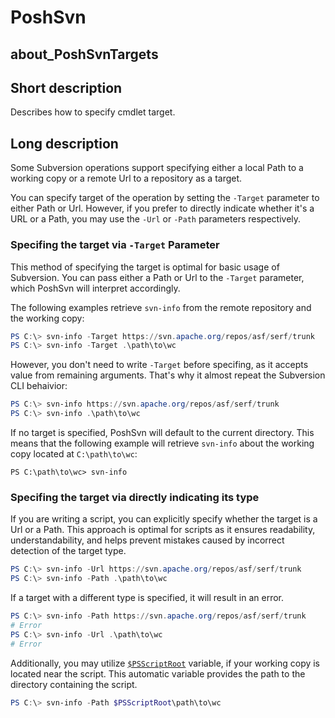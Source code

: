 # PoshSvn
## about_PoshSvnTargets

## Short description
Describes how to specify cmdlet target.

## Long description

Some Subversion operations support specifying either a local Path to a working copy or a remote Url to a repository as a target.

You can specify target of the operation by setting the `-Target` parameter to either Path or Url. However, if you prefer to directly indicate whether it's a URL or a Path, you may use the `-Url` or `-Path` parameters respectively.

### Specifing the target via `-Target` Parameter

This method of specifying the target is optimal for basic usage of Subversion. You can pass either a Path or Url to the `-Target` parameter, which PoshSvn will interpret accordingly.

The following examples retrieve `svn-info` from the remote repository and the working copy:

```powershell
PS C:\> svn-info -Target https://svn.apache.org/repos/asf/serf/trunk
PS C:\> svn-info -Target .\path\to\wc
```

However, you don't need to write `-Target` before specifing, as it accepts value from remaining arguments. That's why it almost repeat the Subversion CLI behaivior:

```powershell
PS C:\> svn-info https://svn.apache.org/repos/asf/serf/trunk
PS C:\> svn-info .\path\to\wc
```

If no target is specified, PoshSvn will default to the current directory. This means that the following example will retrieve `svn-info` about the working copy located at `C:\path\to\wc`:

```
PS C:\path\to\wc> svn-info
```

### Specifing the target via directly indicating its type

If you are writing a script, you can explicitly specify whether the target is a Url or a Path. This approach is optimal for scripts as it ensures readability, understandability, and helps prevent mistakes caused by incorrect detection of the target type.

```powershell
PS C:\> svn-info -Url https://svn.apache.org/repos/asf/serf/trunk
PS C:\> svn-info -Path .\path\to\wc
```

If a target with a different type is specified, it will result in an error.

```powershell
PS C:\> svn-info -Path https://svn.apache.org/repos/asf/serf/trunk
# Error
PS C:\> svn-info -Url .\path\to\wc
# Error
```

Additionally, you may utilize [`$PSScriptRoot`](https://learn.microsoft.com/en-us/powershell/module/microsoft.powershell.core/about/about_automatic_variables?view=powershell-7.4#psscriptroot) variable, if your working copy is located near the script. This automatic variable provides the path to the directory containing the script.

```powershell
PS C:\> svn-info -Path $PSScriptRoot\path\to\wc
```

